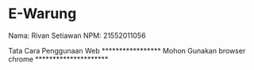 # E-Warung
Nama: Rivan Setiawan
NPM: 21552011056

Tata Cara Penggunaan Web
***************** Mohon Gunakan browser chrome *********************
